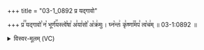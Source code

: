 +++
title = "03-1_0892 प्र यद्गावो"

+++
प्र꣢꣫ यद्गावो꣣ न꣡ भूर्ण꣢꣯यस्त्वे꣣षा꣢ अ꣣या꣢सो꣣ अ꣡क्र꣢मुः। घ्न꣡न्तः꣢ कृ꣣ष्णा꣢꣫मप꣣ त्व꣡च꣢म् ॥ 03-1:0892 ॥

<details><summary>विस्वर-मूलम् (VC)</summary>

प्र यद्गावो न भूर्णयस्त्वेषा अयासो अक्रमुः । घ्नन्तः कृष्णामप त्वचम् ॥८९२॥
</details>